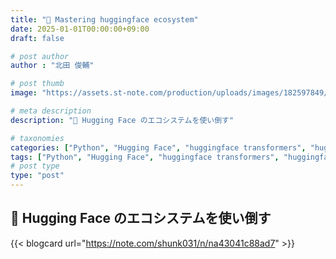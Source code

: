 ```yaml
---
title: "🤗 Mastering huggingface ecosystem"
date: 2025-01-01T00:00:00+09:00
draft: false

# post author
author : "北田 俊輔"

# post thumb
image: "https://assets.st-note.com/production/uploads/images/182597849/rectangle_large_type_2_b31ef1440929f1e8582fc3cc55700c6a.png"

# meta description
description: "🤗 Hugging Face のエコシステムを使い倒す"

# taxonomies
categories: ["Python", "Hugging Face", "huggingface transformers", "huggingface evaluate", "huggingface datasets"]
tags: ["Python", "Hugging Face", "huggingface transformers", "huggingface evaluate", "huggingface datasets"]
# post type
type: "post"
---
```


## 🤗 Hugging Face のエコシステムを使い倒す

{{< blogcard url="https://note.com/shunk031/n/na43041c88ad7" >}}
